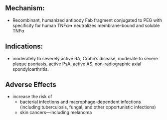 ## Mechanism: 
- Recombinant, humanized antibody Fab fragment conjugated to PEG with specificity for human TNFα➔ neutralizes membrane-bound and soluble TNFα 
## Indications: 
- moderately to severely active RA, Crohn’s disease, moderate to severe plaque psoriasis, active PsA, active AS, non-radiographic axial spondyloarthritis.
## Adverse Effects
- increase the risk of 
	- bacterial infections and macrophage-dependent infections (including tuberculosis, fungal, and other opportunistic infections) 
	- skin cancers—including melanoma